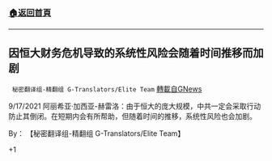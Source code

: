 ###  [:house:返回首頁](https://github.com/ourhimalayas/txt)
---


## 因恒大财务危机导致的系统性风险会随着时间推移而加剧
` 秘密翻译组-精翻组 G-Translators/Elite Team` [轉載自GNews](https://gnews.org/zh-hans/1544748/)

9/17/2021 阿丽希亚·加西亚-赫雷洛：由于恒大的庞大规模，中共一定会采取行动防止其倒闭。在短期内会有所帮助，但随着时间的推移，系统性风险也会加剧。

By： 【秘密翻译组-精翻组 G-Translators/Elite Team】

+1

